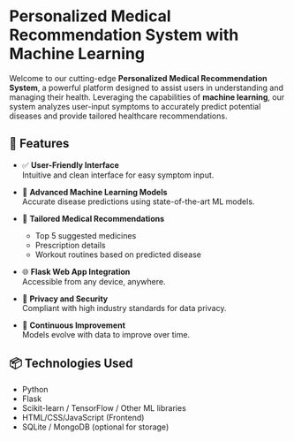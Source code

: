 # Personalized Medical Recommendation System with Machine Learning

Welcome to our cutting-edge **Personalized Medical Recommendation System**, a powerful platform designed to assist users in understanding and managing their health. Leveraging the capabilities of **machine learning**, our system analyzes user-input symptoms to accurately predict potential diseases and provide tailored healthcare recommendations.

## 🚀 Features

- ✅ **User-Friendly Interface**  
  Intuitive and clean interface for easy symptom input.

- 🤖 **Advanced Machine Learning Models**  
  Accurate disease predictions using state-of-the-art ML models.

- 💊 **Tailored Medical Recommendations**  
  - Top 5 suggested medicines  
  - Prescription details  
  - Workout routines based on predicted disease

- 🌐 **Flask Web App Integration**  
  Accessible from any device, anywhere.

- 🔐 **Privacy and Security**  
  Compliant with high industry standards for data privacy.

- 🔄 **Continuous Improvement**  
  Models evolve with data to improve over time.

## 📦 Technologies Used

- Python
- Flask
- Scikit-learn / TensorFlow / Other ML libraries
- HTML/CSS/JavaScript (Frontend)
- SQLite / MongoDB (optional for storage)

